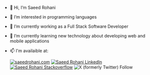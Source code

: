 - 👋 Hi, I’m Saeed Rohani
- 👀 I’m interested in programming languages
- 🔭 I’m currently working as a Full Stack Software Developer
- 🌱 I’m currently learning new technology about developing web and mobile applications
- 📫 I'm availaible at:
  
   [![saeedrohani.com](https://img.shields.io/badge/saeedrohani.com-badge?style=for-the-badge&color=%23000&link=https%3A%2F%2Fsaeedrohani.com)](https://saeedrohani.com) [![Saeed Rohani LinkedIn](https://img.shields.io/badge/Saeed%20Rohani-LinkedIn?style=for-the-badge&logo=linkedin&logoColor=%230A66C2&labelColor=%23fff&color=%230A66C2&link=https%3A%2F%2Fwww.linkedin.com%2Fin%2Fsaeedrohani)](https://www.linkedin.com/in/saeedrohani/) [![Saeed Rohani Stackoverflow](https://img.shields.io/badge/Saeed%20Rohani-Stackoverflow?style=for-the-badge&logo=stackoverflow&labelColor=%23555555&color=%23F58025&link=https://stackoverflow.com/users/4445142/saeed-rohani)](https://stackoverflow.com/users/4445142/saeed-rohani) ![X (formerly Twitter) Follow](https://img.shields.io/twitter/follow/saeed_rohani)


<!---
Saeed-Rohani/Saeed-Rohani is a ✨ special ✨ repository because its `README.md` (this file) appears on your GitHub profile.
You can click the Preview link to take a look at your changes.
--->
